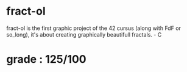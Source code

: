 # fract-ol
fract-ol is the first graphic project of the 42 cursus (along with FdF or so_long), it's about creating graphically beautifull fractals. - C

# grade : 125/100